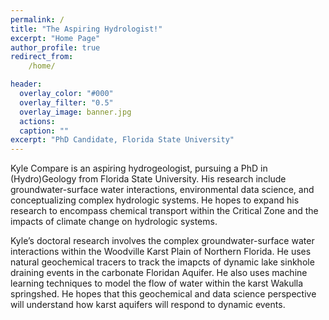 ```yaml
---
permalink: / 
title: "The Aspiring Hydrologist!"
excerpt: "Home Page"
author_profile: true
redirect_from: 
    /home/

header:
  overlay_color: "#000"
  overlay_filter: "0.5"
  overlay_image: banner.jpg
  actions:
  caption: ""
excerpt: "PhD Candidate, Florida State University"
---
```


Kyle Compare is an aspiring hydrogeologist, pursuing a PhD in (Hydro)Geology from Florida State University. His research include groundwater-surface water interactions, environmental data science, and conceptualizing complex hydrologic systems. He hopes to expand his research to encompass chemical transport within the Critical Zone and the impacts of climate change on hydrologic systems.

Kyle’s doctoral research involves  the complex groundwater-surface water interactions within the Woodville Karst Plain of Northern Florida. He uses natural geochemical tracers to track the imapcts of dynamic lake sinkhole draining events in the carbonate Floridan Aquifer. He also uses machine learning techniques to model the flow of water within the karst Wakulla springshed. He hopes that this geochemical and data science perspective will understand how karst aquifers will respond to dynamic events.